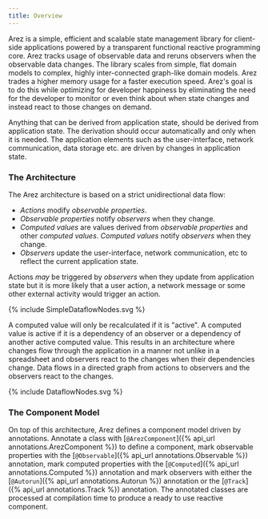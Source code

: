 ```yaml
---
title: Overview
---
```


Arez is a simple, efficient and scalable state management library for client-side applications powered by a
transparent functional reactive programming core. Arez tracks usage of observable data and reruns observers
when the observable data changes. The library scales from simple, flat domain models to complex, highly
inter-connected graph-like domain models. Arez trades a higher memory usage for a faster execution speed.
Arez's goal is to do this while optimizing for developer happiness by eliminating the need for the developer
to monitor or even think about when state changes and instead react to those changes on demand.

Anything that can be derived from application state, should be derived from application state. The derivation
should occur automatically and only when it is needed. The application elements such as the user-interface,
network communication, data storage etc. are driven by changes in application state.

### The Architecture

The Arez architecture is based on a strict unidirectional data flow:

* _Actions_ modify _observable properties_.
* _Observable properties_ notify _observers_ when they change.
* _Computed values_ are values derived from _observable properties_ and other _computed values_. _Computed values_
  notify _observers_ when they change.
* _Observers_ update the user-interface, network communication, etc to reflect the current application state.

Actions _may_ be triggered by _observers_ when they update from application state but it is more likely that a
user action, a network message or some other external activity would trigger an action.

<div class="svg-figure">
{% include SimpleDataflowNodes.svg %}
</div>

A computed value will only be recalculated if it is "active". A computed value is active if it is a dependency
of an observer or a dependency of another active computed value. This results in an architecture where changes
flow through the application in a manner not unlike in a spreadsheet and observers react to the changes when
their dependencies change. Data flows in a directed graph from actions to observers and the observers react
to the changes.

<div class="svg-figure">
{% include DataflowNodes.svg %}
</div>

### The Component Model

On top of this architecture, Arez defines a component model driven by annotations. Annotate a class with
[`@ArezComponent`]({% api_url annotations.ArezComponent %}) to define a component, mark observable properties
with the [`@Observable`]({% api_url annotations.Observable %}) annotation, mark computed properties with the
[`@Computed`]({% api_url annotations.Computed %}) annotation and mark observers with either the
[`@Autorun`]({% api_url annotations.Autorun %}) annotation or the [`@Track`]({% api_url annotations.Track %})
annotation. The annotated classes are processed at compilation time to produce a ready to use reactive component.
